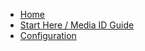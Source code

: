 * [Home](/index.md)
* [Start Here / Media ID Guide](https://frannietrempe.github.io/Obsolete-Removable-Media-Guide/pages/start_here_media_ID.html)
* [Configuration](/docs/configuration.md)
